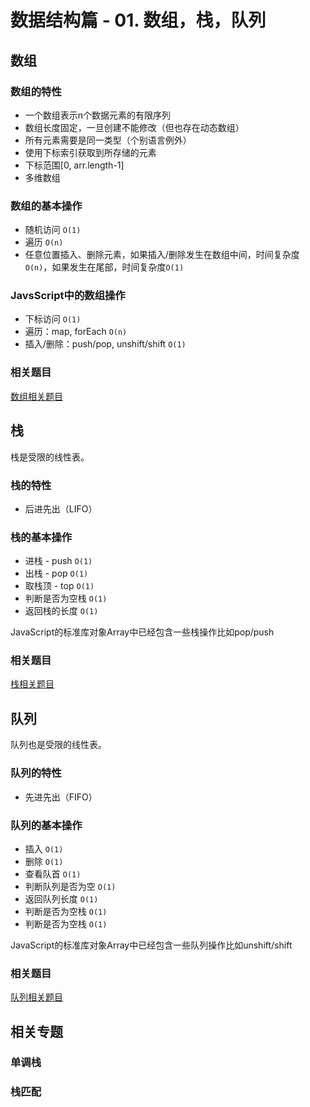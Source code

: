# 数据结构篇 - 01. 数组，栈，队列

## 数组

### 数组的特性
- 一个数组表示n个数据元素的有限序列
- 数组长度固定，一旦创建不能修改（但也存在动态数组）
- 所有元素需要是同一类型（个别语言例外）
- 使用下标索引获取到所存储的元素
- 下标范围[0, arr.length-1]
- 多维数组

### 数组的基本操作
- 随机访问 `O(1)`
- 遍历 `O(n)`
- 任意位置插入、删除元素，如果插入/删除发生在数组中间，时间复杂度`O(n)`，如果发生在尾部，时间复杂度`O(1)`

### JavsScript中的数组操作
- 下标访问 `O(1)`
- 遍历：map, forEach `O(n)`
- 插入/删除：push/pop, unshift/shift `O(1)`

### 相关题目
[数组相关题目](https://github.com/Noa-p/algorithms-learning/labels/%E6%95%B0%E7%BB%84)

## 栈
栈是受限的线性表。
### 栈的特性
- 后进先出（LIFO）

### 栈的基本操作
- 进栈 - push `O(1)`
- 出栈 - pop `O(1)`
- 取栈顶 - top `O(1)`
- 判断是否为空栈 `O(1)`
- 返回栈的长度 `O(1)`

JavaScript的标准库对象Array中已经包含一些栈操作比如pop/push

### 相关题目
[栈相关题目](https://github.com/Noa-p/algorithms-learning/labels/%E6%A0%88)

## 队列
队列也是受限的线性表。
### 队列的特性
- 先进先出（FIFO）

### 队列的基本操作
- 插入 `O(1)`
- 删除 `O(1)`
- 查看队首 `O(1)`
- 判断队列是否为空 `O(1)`
- 返回队列长度 `O(1)`
- 判断是否为空栈 `O(1)`
- 判断是否为空栈 `O(1)`

JavaScript的标准库对象Array中已经包含一些队列操作比如unshift/shift

### 相关题目
[队列相关题目](https://github.com/Noa-p/algorithms-learning/labels/%E9%98%9F%E5%88%97)

## 相关专题
### 单调栈
### 栈匹配
